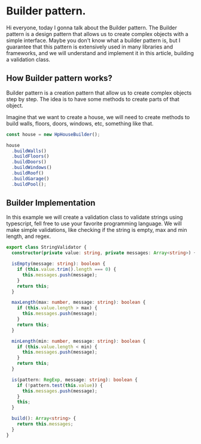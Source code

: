 # Builder pattern.

Hi everyone, today I gonna talk about the Builder pattern. The Builder pattern is a design pattern that allows us to create complex objects with a simple interface. Maybe you don't know what a builder pattern is, but I guarantee that this pattern is extensively used in many libraries and frameworks, and we will understand and implement it in this article, building a validation class.

## How Builder pattern works?

Builder pattern is a creation pattern that allow us to create complex objects step by step. The idea is to have some methods to create parts of that object.

Imagine that we want to create a house, we will need to create methods to build walls, floors, doors, windows, etc, something like that.

```typescript
const house = new HpHouseBuilder();

house
  .buildWalls()
  .buildFloors()
  .buildDoors()
  .buildWindows()
  .buildRoof()
  .buildGarage()
  .buildPool();
```

## Builder Implementation

In this example we will create a validation class to validate strings using typescript, fell free to use your favorite programming language. We will make simple validations, like checking if the string is empty, max and min length, and regex.

```typescript
export class StringValidator {
  constructor(private value: string, private messages: Array<string>) {}

  isEmpty(message: string): boolean {
    if (this.value.trim().length === 0) {
      this.messages.push(message);
    }
    return this;
  }

  maxLength(max: number, message: string): boolean {
    if (this.value.length > max) {
      this.messages.push(message);
    }
    return this;
  }

  minLength(min: number, message: string): boolean {
    if (this.value.length < min) {
      this.messages.push(message);
    }
    return this;
  }

  is(pattern: RegExp, message: string): boolean {
    if (!pattern.test(this.value)) {
      this.messages.push(message);
    }
    this;
  }

  build(): Array<string> {
    return this.messages;
  }
}
```
